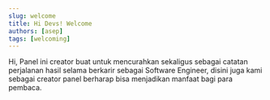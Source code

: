 ```yaml
---
slug: welcome
title: Hi Devs! Welcome
authors: [asep]
tags: [welcoming]
---
```


Hi, Panel ini creator buat untuk mencurahkan sekaligus sebagai catatan perjalanan hasil selama berkarir sebagai Software Engineer, disini juga kami sebagai creator panel berharap bisa menjadikan manfaat bagi para pembaca.